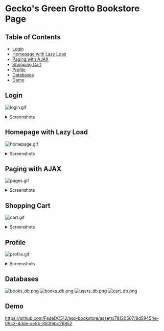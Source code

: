 # Gecko's Green Grotto Bookstore Page

## Table of Contents

- [Login](#login)
- [Homepage with Lazy Load](#homepage-with-lazy-load)
- [Paging with AJAX](#paging-with-ajax)
- [Shopping Cart](#shopping-cart)
- [Profile](#profile)
- [Databases](#databases)
- [Demo](#demo)

## Login
![login.gif](https://github.com/FedeDC512/bookstore-page/blob/main/images/login.gif)

<details>
<summary>Screenshots</summary>

![index.png](https://github.com/FedeDC512/bookstore-page/blob/main/images/index.png)
![login1.png](https://github.com/FedeDC512/bookstore-page/blob/main/images/login1.png)
![login2.png](https://github.com/FedeDC512/bookstore-page/blob/main/images/login2.png)

</details>

## Homepage with Lazy Load
![homepage.gif](https://github.com/FedeDC512/bookstore-page/blob/main/images/homepage.gif)

<details>
<summary>Screenshots</summary>

![homepage1.png](https://github.com/FedeDC512/bookstore-page/blob/main/images/homepage1.png)

</details>

## Paging with AJAX
![pages.gif](https://github.com/FedeDC512/bookstore-page/blob/main/images/pages.gif)

<details>
<summary>Screenshots</summary>

![homepage2.png](https://github.com/FedeDC512/bookstore-page/blob/main/images/homepage2.png)

</details>

## Shopping Cart
![cart.gif](https://github.com/FedeDC512/bookstore-page/blob/main/images/cart.gif)

<details>
<summary>Screenshots</summary>

![cart.png](https://github.com/FedeDC512/bookstore-page/blob/main/images/cart.png)

</details>

## Profile
![profile.gif](https://github.com/FedeDC512/bookstore-page/blob/main/images/profile.gif)

<details>
<summary>Screenshots</summary>

![profile1.png](https://github.com/FedeDC512/bookstore-page/blob/main/images/profile1.png)
![profile2.png](https://github.com/FedeDC512/bookstore-page/blob/main/images/profile2.png)

</details>

## Databases
![books_db.png](https://github.com/FedeDC512/bookstore-page/blob/main/images/books1_db.png)
![books_db.png](https://github.com/FedeDC512/bookstore-page/blob/main/images/books2_db.png)
![users_db.png](https://github.com/FedeDC512/bookstore-page/blob/main/images/users_db.png)
![cart_db.png](https://github.com/FedeDC512/bookstore-page/blob/main/images/cart_db.png)

## Demo
https://github.com/FedeDC512/asp-bookstore/assets/78120567/9d59454e-09c3-4dde-ae8b-850febc29852
